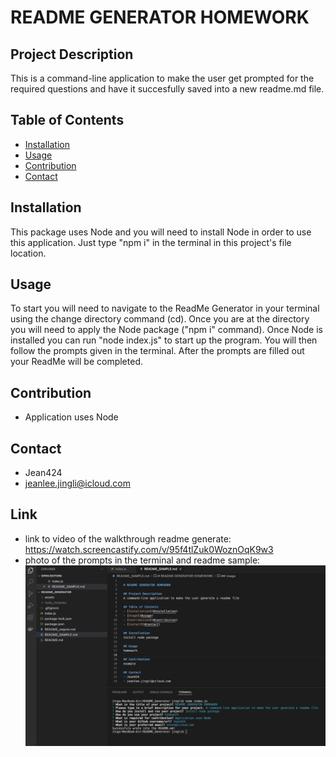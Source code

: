 
# README GENERATOR HOMEWORK

## Project Description
This is a command-line application to make the user get prompted for the required questions and have it succesfully saved into a new readme.md file. 

## Table of Contents
- [Installation](#installation)
- [Usage](#usage)
- [Contribution](#contribution)
- [Contact](#contact)

## Installation
This package uses Node and you will need to install Node in order to use this application. Just type "npm i" in the terminal in this project's file location.
      
## Usage
To start you will need to navigate to the ReadMe Generator in your terminal using the change directory command (cd). Once you are at the directory you will need to apply the Node package ("npm i" command). Once Node is installed you can run "node index.js" to start up the program. You will then follow the prompts given in the terminal. After the prompts are filled out your ReadMe will be completed.
      
## Contribution
- Application uses Node

## Contact
- Jean424
- jeanlee.jingli@icloud.com

## Link

- link to video of the walkthrough readme generate: https://watch.screencastify.com/v/95f4tlZuk0WoznOqK9w3
- photo of the prompts in the terminal and readme sample:
![Screenshot of readme generater](./assets/images/ScreenShot_README_TEST.png)